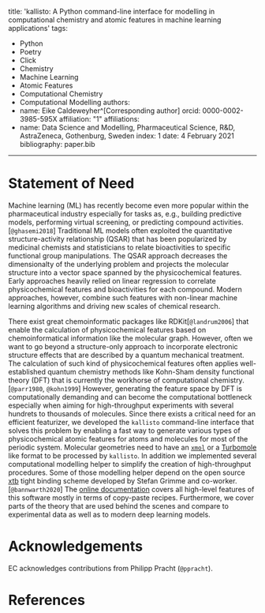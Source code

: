 title: 'kallisto: A Python command-line interface for modelling in computational chemistry and atomic features in machine learning applications'
tags:
  - Python
  - Poetry
  - Click
  - Chemistry
  - Machine Learning
  - Atomic Features
  - Computational Chemistry
  - Computational Modelling
authors:
  - name: Eike Caldeweyher^[Corresponding author]
    orcid: 0000-0002-3985-595X
    affiliation: "1" 
affiliations:
 - name: Data Science and Modelling, Pharmaceutical Science, R&D, AstraZeneca, Gothenburg, Sweden
   index: 1
date: 4 February 2021
bibliography: paper.bib
---

# Statement of Need

Machine learning (ML) has recently become even more popular within the pharmaceutical industry especially for tasks as, e.g., building predictive models, performing virtual screening, or predicting compound activities.[`@ghasemi2018`]
Traditional ML models often exploited the quantitative structure-activity relationship (QSAR) that has been popularized by medicinal chemists and statisticians to relate bioactivities to specific functional group manipulations.
The QSAR approach decreases the dimensionalty of the underlying problem and projects the molecular structure into a vector space spanned by the physicochemical features.
Early approaches heavily relied on linear regression to correlate physicochemical features and bioactivities for each compound.
Modern approaches, however, combine such features with non-linear machine learning algorithms and driving new scales of chemical research.

There exist great chemoinformatic packages like RDKit[`@landrum2006`] that enable the calculation of physicochemical features based on chemoinformatical information like the molecular graph.
However, often we want to go beyond a structure-only approach to incorporate electronic structure effects that are described by a quantum mechanical treatment.
The calculation of such kind of physicochemical features often applies well-established quantum chemistry methods like Kohn-Sham density functional theory (DFT) that is currently the workhorse of computational chemistry.[`@parr1980`, `@kohn1999`]
However, generating the feature space by DFT is computationally demanding and can become the computational bottleneck especially when aiming for high-throughput experiments with several hundrets to thousands of molecules.
Since there exists a critical need for an efficient featurizer, we developed the ``kallisto`` command-line interface that solves this problem by enabling a fast way to generate various types of physicochemical atomic features for atoms and molecules for most of the periodic system.
Molecular geometries need to have an [``xmol``](https://en.wikipedia.org/wiki/XYZ_file_format) or a [Turbomole](https://www.turbomole.org/wp-content/uploads/2019/11/Turbomole_Manual_7-4-1.pdf) like format to be processed by ``kallisto``.
In addition we implemented several computational modelling helper to simplify the creation of high-throughput procedures.
Some of those modelling helper depend on the open source [xtb](https://github.com/grimme-lab/xtb) tight binding scheme developed by Stefan Grimme and co-worker.[`@bannwarth2020`]
The [online documentation](https://ehjc.gitbook.io/kallisto/) covers all high-level features of this software mostly in terms of copy-paste recipes.
Furthermore, we cover parts of the theory that are used behind the scenes and compare to experimental data as well as to modern deep learning models.


# Acknowledgements

EC acknowledges contributions from Philipp Pracht (`@ppracht`).

# References
